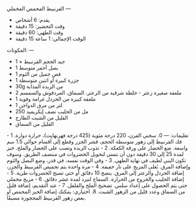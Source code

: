 القرنبيط المحمص المخملي
—
* يقدم: 6 أشخاص
* وقت التحضير: 15 دقيقة
* وقت الطهي: 60 دقيقة
* الوقت الإجمالي: 1 ساعة 15 دقيقة

المكونات:
—
* 1 × جيد الحجم القرنبيط
* 1 بصل أحمر متوسط
* 1 فص جميل من الثوم
* 1 جزرة كبيرة أو اثنين متوسطة
* 30g من الزبدة المذابة
* 2 ملعقة صغيرة زعتر - خلطة شرقية من الزعتر، السماق، المردقوش والسمسم
* 1 ملعقة كبيرة من الخردل غرامة وقوية
* 1 لتر من مرق الدواجن
* 250 مل من الحليب نصف إيكريميد
* القليل من الشبت الطازج
* القليل من السماق

تعليمات:
—
0. سخني الفرن، 220 درجة مئوية (425 درجة فهرنهايت)، حرارة دوارة.
1 - فك القرنبيط إلى زهور متوسطة الحجم، قشر الجزر وقطع إلى أقسام حوالي 1.5 سم واسعة. ضع الخضار على ورقة الكعكة.
2 - تذوب الزبدة وتصب على الخضار والملح. خبز لمدة 25 إلى 30 دقيقة دون أن ننسى لتحويل الخضروات في منتصف الطريق. وسوف تكون البني لطيف في نهاية الطهي.
3 - وفي الوقت نفسه، في قدر، وضع البصل والثوم وإضافة المرق. يُغلى المزيج على نار خفيفة.
4 - مرة واحدة يتم تحميص القرنبيط والجزر، إضافة الخردل والزعتر إلى المرق. ينضج 10 دقائق أو حتى تصبح الخضروات طرية.
5 - إضافة الحليب والخروج من الحرارة. السماح لتبرد لمدة عشر دقائق.
6 - مزيج مخملي حتى يتم الحصول على إعداد سلس. تصحيح الملح والفلفل.
7 - عند التقديم، إضافة قليل من السماق وعدد قليل من الزهور الشبت.
8. اختياري: يمكنك إضافة الخبز المحمص أو بعض زهور القرنبيط المحجوزة مسبقًا.